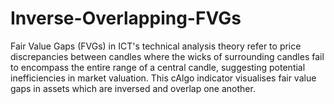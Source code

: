 # Inverse-Overlapping-FVGs
Fair Value Gaps (FVGs) in ICT's technical analysis theory refer to price discrepancies between candles where the wicks of surrounding candles fail to encompass the entire range of a central candle, suggesting potential inefficiencies in market valuation.
This cAlgo indicator visualises fair value gaps in assets which are inversed and overlap one another.

